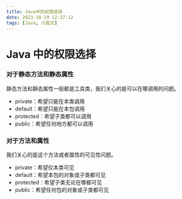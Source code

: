 ```yaml
---
title: Java中的权限选择
date: 2023-10-29 12:37:12
tags: [Java, 八股文]
---
```


# Java 中的权限选择

### 对于静态方法和静态属性

静态方法和静态属性一般都是工具类，我们关心的是可以在哪调用的问题。

- private：希望只能在本类调用
- default：希望只能在本包调用
- protected：希望子类都可以调用
- public：希望任何地方都可以调用

### 对于方法和属性

我们关心的是这个方法或者属性的可见性问题。

- private：希望仅本类可见
- default：希望本包的对象或子类都可见
- protected：希望子类无论在哪都可见
- public：希望任何包的对象或子类都可见
